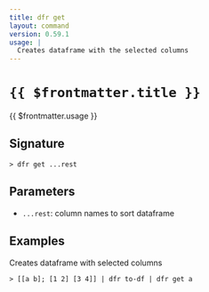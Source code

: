 ```yaml
---
title: dfr get
layout: command
version: 0.59.1
usage: |
  Creates dataframe with the selected columns
---
```


# `{{ $frontmatter.title }}`

<div style='white-space: pre-wrap;'>{{ $frontmatter.usage }}</div>

## Signature

```> dfr get ...rest```

## Parameters

 -  `...rest`: column names to sort dataframe

## Examples

Creates dataframe with selected columns
```shell
> [[a b]; [1 2] [3 4]] | dfr to-df | dfr get a
```
